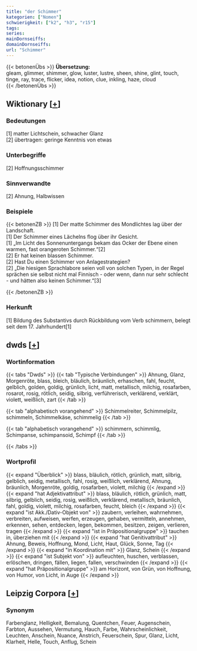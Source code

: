 ```yaml
---
title: "der Schimmer"
kategorien: ["Nomen"]
schwierigkeit: ["k2", "h3", "r15"]
tags:
series:
mainDornseiffs:
domainDornseiffs:
url: "Schimmer"
---
```


{{< betonenÜbs >}}
**Übersetzung:**  
gleam, glimmer, shimmer, glow, luster, lustre, sheen, shine, glint, touch, tinge, ray, trace, flicker, idea, notion, clue, inkling, haze, cloud  
{{< /betonenÜbs >}}

## Wiktionary [[+](https://de.wiktionary.org/wiki/Schimmer)]

### Bedeutungen
[1] matter Lichtschein, schwacher Glanz  
[2] übertragen: geringe Kenntnis von etwas  

### Unterbegriffe
[2] Hoffnungsschimmer  

### Sinnverwandte
[2] Ahnung, Halbwissen  

### Beispiele
{{< betonenZB >}}
[1] Der matte Schimmer des Mondlichtes lag über der Landschaft.  
[1] Der Schimmer eines Lächelns flog über ihr Gesicht.  
[1] „Im Licht des Sonnenuntergangs bekam das Ocker der Ebene einen warmen, fast orangeroten Schimmer.“[2]  
[2] Er hat keinen blassen Schimmer.  
[2] Hast Du einen Schimmer von Anlagestrategien?  
[2] „Die hiesigen Sprachlabore seien voll von solchen Typen, in der Regel sprächen sie selbst nicht mal Finnisch - oder wenn, dann nur sehr schlecht - und hätten also keinen Schimmer.“[3]  

{{< /betonenZB >}}
### Herkunft
[1] Bildung des Substantivs durch Rückbildung vom Verb schimmern, belegt seit dem 17. Jahrhundert[1]  



## dwds [[+](https://www.dwds.de/wb/Schimmer)]

### Wortinformation
{{< tabs "Dwds" >}}
{{< tab "Typische Verbindungen" >}}
Ahnung, Glanz, Morgenröte, blass, bleich, bläulich, bräunlich, erhaschen, fahl, feucht, gelblich, golden, goldig, grünlich, licht, matt, metallisch, milchig, rosafarben, rosarot, rosig, rötlich, seidig, silbrig, verführerisch, verklärend, verklärt, violett, weißlich, zart
{{< /tab >}}

{{< tab "alphabetisch vorangehend" >}}
Schimmelreiter, Schimmelpilz, schimmeln, Schimmelkäse, schimmelig
{{< /tab >}}

{{< tab "alphabetisch vorangehend" >}}
schimmern, schimmlig, Schimpanse, schimpansoid, Schimpf
{{< /tab >}}

{{< /tabs >}}

### Wortprofil
{{< expand "Überblick" >}} blass, bläulich, rötlich, grünlich, matt, silbrig, gelblich, seidig, metallisch, fahl, rosig, weißlich, verklärend, Ahnung, bräunlich, Morgenröte, goldig, rosafarben, violett, milchig {{< /expand >}}
{{< expand "hat Adjektivattribut" >}} blass, bläulich, rötlich, grünlich, matt, silbrig, gelblich, seidig, rosig, weißlich, verklärend, metallisch, bräunlich, fahl, goldig, violett, milchig, rosafarben, feucht, bleich {{< /expand >}}
{{< expand "ist Akk./Dativ-Objekt von" >}} zaubern, verleihen, wahrnehmen, verbreiten, aufweisen, werfen, erzeugen, gehaben, vermitteln, annehmen, erkennen, sehen, entdecken, legen, bekommen, besitzen, zeigen, verlieren, tragen {{< /expand >}}
{{< expand "ist in Präpositionalgruppe" >}} tauchen in, überziehen mit {{< /expand >}}
{{< expand "hat Genitivattribut" >}} Ahnung, Beweis, Hoffnung, Mond, Licht, Haut, Glück, Sonne, Tag {{< /expand >}}
{{< expand "in Koordination mit" >}} Glanz, Schein {{< /expand >}}
{{< expand "ist Subjekt von" >}} aufleuchten, huschen, verblassen, erlöschen, dringen, fällen, liegen, fallen, verschwinden {{< /expand >}}
{{< expand "hat Präpositionalgruppe" >}} am Horizont, von Grün, von Hoffnung, von Humor, von Licht, in Auge {{< /expand >}}

## Leipzig Corpora [[+](https://corpora.uni-leipzig.de/en/res?word=Schimmer&corpusId=deu_newscrawl-public_2018)]


### Synonym
Farbenglanz, Helligkeit, Bemalung, Quentchen, Feuer, Augenschein, Farbton, Aussehen, Vermutung, Hauch, Farbe, Wahrscheinlichkeit, Leuchten, Anschein, Nuance, Anstrich, Feuerschein, Spur, Glanz, Licht, Klarheit, Helle, Touch, Anflug, Schein

